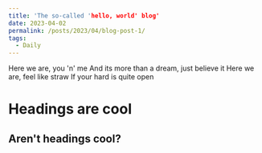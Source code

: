 ```yaml
---
title: 'The so-called 'hello, world' blog'
date: 2023-04-02
permalink: /posts/2023/04/blog-post-1/
tags:
  - Daily
---
```


Here we are, you 'n' me And its more than a dream, just believe it Here we are, feel like straw If your hard is quite open

Headings are cool
======

Aren't headings cool?
------